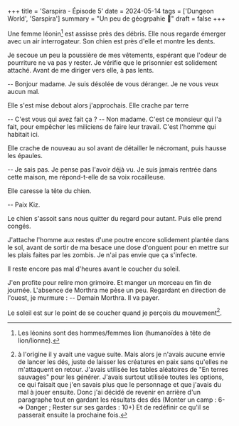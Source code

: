 +++
title = 'Sarspira - Épisode 5'
date = 2024-05-14
tags = ['Dungeon World', 'Sarspira']
summary = "Un peu de géogrpahie :compass:"
draft = false
+++

Une femme léonin[^1] est assisse près des débris. Elle nous regarde émerger avec un air interrogateur. Son chien est près d'elle et montre les dents.

[^1]: Les léonins sont des hommes/femmes lion (humanoïdes à tête de lion/lionne).

Je secoue un peu la poussière de mes vêtements, espérant que l'odeur de pourriture ne va pas y rester. Je vérifie que le prisonnier est solidement attaché. Avant de me diriger vers elle, à pas lents.

-- Bonjour madame. Je suis désolée de vous déranger. Je ne vous veux aucun mal.

Elle s'est mise debout alors j'approchais. Elle crache par terre

-- C'est vous qui avez fait ça ?
-- Non madame. C'est ce monsieur qui l'a fait, pour empêcher les miliciens de faire leur travail. C'est l'homme qui habitait ici.

Elle crache de nouveau au sol avant de détailler le nécromant, puis hausse les épaules.

-- Je sais pas. Je pense pas l'avoir déjà vu. Je suis jamais rentrée dans cette maison, me répond-t-elle de sa voix rocailleuse.

Elle caresse la tête du chien.

-- Paix Kiz.

Le chien s'assoit sans nous quitter du regard pour autant. Puis elle prend congés.

J'attache l'homme aux restes d'une poutre encore solidement plantée dans le sol, avant de sortir de ma besace une dose d'onguent pour en mettre sur les plais faites par les zombis. Je n'ai pas envie que ça s'infecte.

Il reste encore pas mal d'heures avant le coucher du soleil.

J'en profite pour relire mon grimoire. Et manger un morceau en fin de journée. L'absence de Morthra me pèse un peu. Regardant en direction de l'ouest, je murmure :
-- Demain Morthra. Il va payer.

Le soleil est sur le point de se coucher quand je perçois du mouvement[^2].

[^2]: à l'origine il y avait une vague suite. Mais alors je n'avais aucune envie de lancer les dés, juste de laisser les créatures en paix sans qu'elles ne m'attaquent en retour. J'avais utilisée les tables aléatoires de "En terres sauvages" pour les générer. J'avais surtout utilisée toutes les options, ce qui faisait que j'en savais plus que le personnage et que j'avais du mal à jouer ensuite. Donc j'ai décidé de revenir en arrière d'un paragraphe tout en gardant les résultats des dés (Monter un camp : 6- => Danger ; Rester sur ses gardes : 10+) Et de redéfinir ce qu'il se passerait ensuite la prochaine fois.
